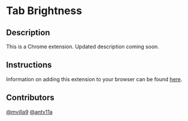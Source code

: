 # Tab Brightness

## Description

This is a Chrome extension. Updated description coming soon.

## Instructions

Information on adding this extension to your browser can be found [here](https://developer.chrome.com/docs/extensions/get-started/tutorial/hello-world).

## Contributors

[@mvilla9](https://github.com/mvilla9)
[@antv11a](https://github.com/antv11a)
